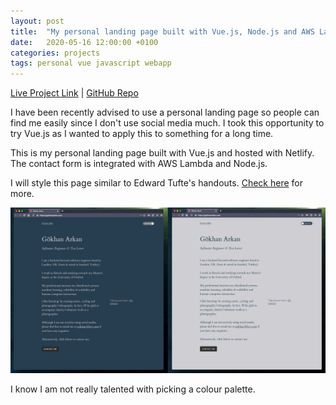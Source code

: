 ```yaml
---
layout: post
title:  "My personal landing page built with Vue.js, Node.js and AWS Lambda."
date:   2020-05-16 12:00:00 +0100
categories: projects
tags: personal vue javascript webapp
---
```

[Live Project Link](https://gokhanarkan.com/) |
[GitHub Repo](https://github.com/gokhj/gokhanarkan.com)

I have been recently advised to use a personal landing page so people can find me easily since I don't use social media much. I took this opportunity to try Vue.js as I wanted to apply this to something for a long time.

This is my personal landing page built with Vue.js and hosted with Netlify. The contact form is integrated with AWS Lambda and Node.js.

I will style this page similar to Edward Tufte's handouts. [Check here](https://edwardtufte.github.io/tufte-css/) for more.

![Page](/assets/personalwebsite/page.png)

I know I am not really talented with picking a colour palette.

